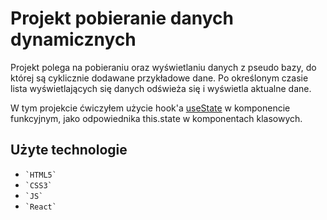 # Projekt pobieranie danych dynamicznych

Projekt polega na pobieraniu oraz wyświetlaniu danych z pseudo bazy, do której są cyklicznie dodawane przykładowe dane.
Po określonym czasie lista wyświetlających się danych odświeża się i wyświetla aktualne dane.

W tym projekcie ćwiczyłem użycie hook'a [useState](https://pl.reactjs.org/docs/hooks-state.html) w komponencie
funkcyjnym, jako odpowiednika
this.state w komponentach klasowych.

## Użyte technologie


- ```` `HTML5` ````
- `` `CSS3` ``
- `` `JS` ``
- `` `React` ``
